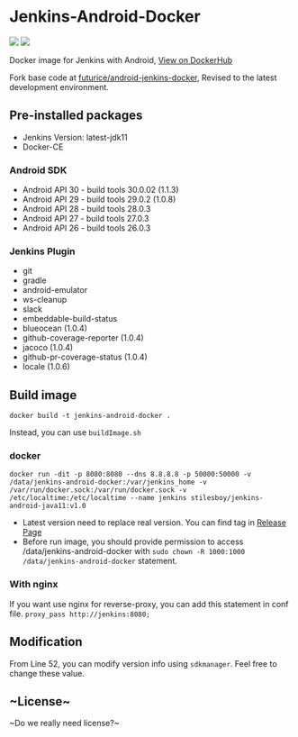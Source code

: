 # Jenkins-Android-Docker
[![](https://images.microbadger.com/badges/image/windsekirun/jenkins-android-docker.svg)](https://microbadger.com/images/windsekirun/jenkins-android-docker "Get your own image badge on microbadger.com") [![](https://images.microbadger.com/badges/version/windsekirun/jenkins-android-docker.svg)](https://microbadger.com/images/windsekirun/jenkins-android-docker "Get your own version badge on microbadger.com") 

Docker image for Jenkins with Android, [View on DockerHub](https://hub.docker.com/r/windsekirun/jenkins-android-docker)

Fork base code at [futurice/android-jenkins-docker](https://github.com/futurice/android-jenkins-docker), Revised to the latest development environment.

## Pre-installed packages
 * Jenkins Version: latest-jdk11
 * Docker-CE 

### Android SDK
 * Android API 30 - build tools 30.0.02 (1.1.3)
 * Android API 29 - build tools 29.0.2 (1.0.8)
 * Android API 28 - build tools 28.0.3
 * Android API 27 - build tools 27.0.3
 * Android API 26 - build tools 26.0.3
 
### Jenkins Plugin
 * git
 * gradle
 * android-emulator
 * ws-cleanup
 * slack
 * embeddable-build-status
 * blueocean (1.0.4)
 * github-coverage-reporter (1.0.4)
 * jacoco (1.0.4)
 * github-pr-coverage-status (1.0.4)
 * locale (1.0.6)
  
## Build image
```docker build -t jenkins-android-docker .```

Instead, you can use `buildImage.sh`

### docker
```docker run -dit -p 8080:8080 --dns 8.8.8.8 -p 50000:50000 -v /data/jenkins-android-docker:/var/jenkins_home -v /var/run/docker.sock:/var/run/docker.sock -v /etc/localtime:/etc/localtime --name jenkins stilesboy/jenkins-android-java11:v1.0```

  - Latest version need to replace real version. You can find tag in [Release Page](https://github.com/WindSekirun/Jenkins-Android-Docker/releases)
 - Before run image, you should provide permission to access /data/jenkins-android-docker with ```sudo chown -R 1000:1000 /data/jenkins-android-docker```   statement.


### With nginx
If you want use nginx for reverse-proxy, you can add this statement in conf file.
```proxy_pass http://jenkins:8080;```

## Modification
 From Line 52, you can modify version info using `sdkmanager`. Feel free to change these value.
 
## ~License~
 ~Do we really need license?~
